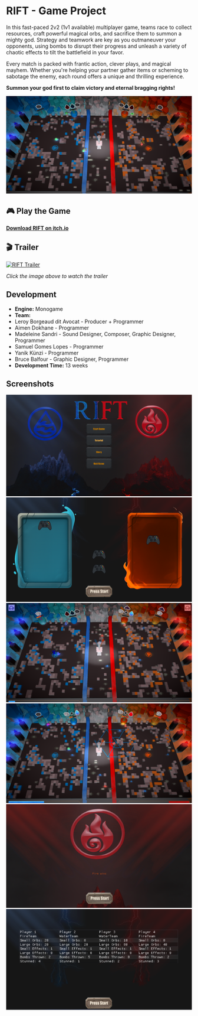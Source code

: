 # RIFT - Game Project

In this fast-paced 2v2 (1v1 available) multiplayer game, teams race to collect resources, craft powerful magical orbs, and sacrifice them to summon a mighty god. Strategy and teamwork are key as you outmaneuver your opponents, using bombs to disrupt their progress and unleash a variety of chaotic effects to tilt the battlefield in your favor.

Every match is packed with frantic action, clever plays, and magical mayhem. Whether you're helping your partner gather items or scheming to sabotage the enemy, each round offers a unique and thrilling experience.

**Summon your god first to claim victory and eternal bragging rights!**

![Game Screenshot](screenshot4.png)

## 🎮 Play the Game

**[Download RIFT on itch.io](https://studio-rift.itch.io/rift)**

## 🎬 Trailer

[![RIFT Trailer](https://img.youtube.com/vi/TeiY0sp9xuw/0.jpg)](https://www.youtube.com/watch?v=TeiY0sp9xuw)

_Click the image above to watch the trailer_

## Development

- **Engine:** Monogame
- **Team:**
- Leroy Borgeaud dit Avocat - Producer + Programmer
- Aimen Dokhane - Programmer
- Madeleine Sandri - Sound Designer, Composer, Graphic Designer, Programmer
- Samuel Gomes Lopes - Programmer
- Yanik Künzi - Programmer
- Bruce Balfour - Graphic Designer, Programmer
- **Development Time:** 13 weeks

## Screenshots

![Screenshot 1](screenshot1.png)
![Screenshot 2](screenshot2.png)
![Screenshot 3](screenshot3.png)
![Screenshot 4](screenshot5.png)
![Screenshot 5](screenshot6.png)
![Screenshot 6](screenshot7.png)
